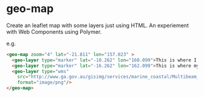 geo-map
=======

Create an leaflet map with some layers just using HTML. An experiement with Web Components using Polymer.

e.g.

```HTML
<geo-map zoom="4" lat="-21.811" lon="157.023" >
  <geo-layer type="marker" lat="-10.262" lon="160.099">This is where I live</geo-layer>
  <geo-layer type="marker" lat="-16.262" lon="162.099">This is where my friend lives</geo-layer>
  <geo-layer type="wms" 
    src="http://www.ga.gov.au/gisimg/services/marine_coastal/Multibeam_50m_Bathymetry_2012_RGB/MapServer/WMSServer" name="0"
    format="image/png"/>
</geo-map>
```


